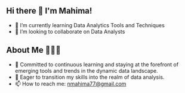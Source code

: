 ## Hi there 👋 I'm Mahima!

- 🌱 I’m currently learning Data Analytics Tools and Techniques
- 👯 I’m looking to collaborate on Data Analysts

## About Me 🙋🏽‍♂️
- 💬 Committed to continuous learning and staying at the forefront of emerging tools and trends in the dynamic data landscape.
- 🔭 Eager to transition my skills into the realm of data analysis.
- 📫 How to reach me: nmahima77@gmail.com

<!--
**mahimanarula777/mahimanarula777** is a ✨ _special_ ✨ repository because its `README.md` (this file) appears on your GitHub profile.
- 🤔 I’m looking for help with ...
- 🔭 I’m currently working on ...
- 😄 Pronouns: ...
- ⚡ Fun fact: ...
-->
